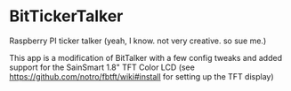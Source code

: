 BitTickerTalker
=========

Raspberry PI ticker talker (yeah, I know. not very creative. so sue me.)

This app is a modification of BitTalker with a few config tweaks and added support for the SainSmart 1.8" TFT Color LCD (see https://github.com/notro/fbtft/wiki#install for setting up the TFT display)

